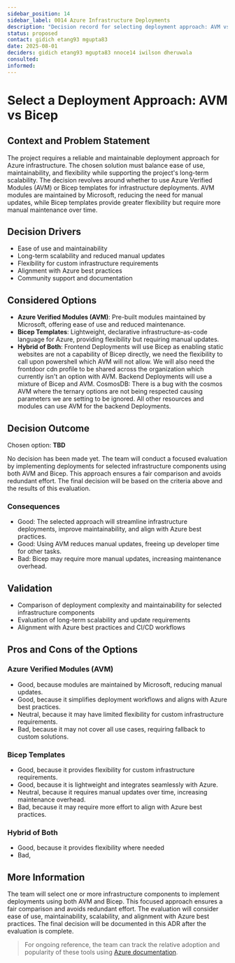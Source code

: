 ```yaml
---
sidebar_position: 14
sidebar_label: 0014 Azure Infrastructure Deployments
description: "Decision record for selecting deployment approach: AVM vs Bicep."
status: proposed
contact: gidich etang93 mgupta83
date: 2025-08-01
deciders: gidich etang93 mgupta83 nnoce14 iwilson dheruwala
consulted:
informed:
---
```


# Select a Deployment Approach: AVM vs Bicep

## Context and Problem Statement

The project requires a reliable and maintainable deployment approach for Azure infrastructure. The chosen solution must balance ease of use, maintainability, and flexibility while supporting the project's long-term scalability. The decision revolves around whether to use Azure Verified Modules (AVM) or Bicep templates for infrastructure deployments. AVM modules are maintained by Microsoft, reducing the need for manual updates, while Bicep templates provide greater flexibility but require more manual maintenance over time.

## Decision Drivers

- Ease of use and maintainability
- Long-term scalability and reduced manual updates
- Flexibility for custom infrastructure requirements
- Alignment with Azure best practices
- Community support and documentation

## Considered Options

- **Azure Verified Modules (AVM)**: Pre-built modules maintained by Microsoft, offering ease of use and reduced maintenance.
- **Bicep Templates**: Lightweight, declarative infrastructure-as-code language for Azure, providing flexibility but requiring manual updates.
- **Hybrid of Both**: Frontend Deployments will use Bicep as enabling static websites are not a capability of Bicep directly, we need the flexibility to call upon powershell which AVM will not allow. We will also need the frontdoor cdn profile to be shared across the organization which currently isn't an option with AVM.
Backend Deployments will use a mixture of Bicep and AVM. 
CosmosDB: There is a bug with the cosmos AVM where the ternary options are not being respected causing parameters we are setting to be ignored. All other resources and modules can use AVM for the backend Deployments.


## Decision Outcome

Chosen option: **TBD**

No decision has been made yet. The team will conduct a focused evaluation by implementing deployments for selected infrastructure components using both AVM and Bicep. This approach ensures a fair comparison and avoids redundant effort. The final decision will be based on the criteria above and the results of this evaluation.

### Consequences

- Good: The selected approach will streamline infrastructure deployments, improve maintainability, and align with Azure best practices.
- Good: Using AVM reduces manual updates, freeing up developer time for other tasks.
- Bad: Bicep may require more manual updates, increasing maintenance overhead.

## Validation

- Comparison of deployment complexity and maintainability for selected infrastructure components
- Evaluation of long-term scalability and update requirements
- Alignment with Azure best practices and CI/CD workflows

## Pros and Cons of the Options

### Azure Verified Modules (AVM)

- Good, because modules are maintained by Microsoft, reducing manual updates.
- Good, because it simplifies deployment workflows and aligns with Azure best practices.
- Neutral, because it may have limited flexibility for custom infrastructure requirements.
- Bad, because it may not cover all use cases, requiring fallback to custom solutions.

### Bicep Templates

- Good, because it provides flexibility for custom infrastructure requirements.
- Good, because it is lightweight and integrates seamlessly with Azure.
- Neutral, because it requires manual updates over time, increasing maintenance overhead.
- Bad, because it may require more effort to align with Azure best practices.

### Hybrid of Both

- Good, because it provides flexibility where needed
- Bad, 

## More Information

The team will select one or more infrastructure components to implement deployments using both AVM and Bicep. This focused approach ensures a fair comparison and avoids redundant effort. The evaluation will consider ease of use, maintainability, scalability, and alignment with Azure best practices. The final decision will be documented in this ADR after the evaluation is complete.

> For ongoing reference, the team can track the relative adoption and popularity of these tools using [Azure documentation](https://learn.microsoft.com/en-us/azure/).